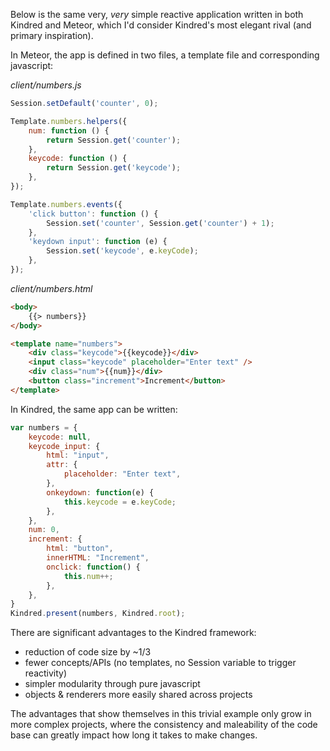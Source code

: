 Below is the same very, *very* simple reactive application written in both Kindred and Meteor, which I'd consider Kindred's most elegant rival (and primary inspiration).

In Meteor, the app is defined in two files, a template file and corresponding javascript:

*client/numbers.js*
```javascript
Session.setDefault('counter', 0);

Template.numbers.helpers({
    num: function () {
        return Session.get('counter');
    },
    keycode: function () {
        return Session.get('keycode');
    },
});

Template.numbers.events({
    'click button': function () {
        Session.set('counter', Session.get('counter') + 1);
    },
    'keydown input': function (e) {
        Session.set('keycode', e.keyCode);
    },
});
``` 

*client/numbers.html*
```html
<body>
    {{> numbers}}
</body>

<template name="numbers">
    <div class="keycode">{{keycode}}</div>
    <input class="keycode" placeholder="Enter text" />
    <div class="num">{{num}}</div>  
    <button class="increment">Increment</button>
</template>
```

In Kindred, the same app can be written:

```javascript
var numbers = {
    keycode: null,
    keycode_input: {
        html: "input",
        attr: {
            placeholder: "Enter text",
        },
        onkeydown: function(e) {
            this.keycode = e.keyCode;
        },
    },
    num: 0,
    increment: {
        html: "button",
        innerHTML: "Increment",
        onclick: function() {
            this.num++;
        },
    },
}
Kindred.present(numbers, Kindred.root);
```

There are significant advantages to the Kindred framework:

- reduction of code size by ~1/3
- fewer concepts/APIs (no templates, no Session variable to trigger reactivity)
- simpler modularity through pure javascript
- objects & renderers more easily shared across projects

The advantages that show themselves in this trivial example only grow in more complex projects, where the consistency and maleability of the code base can greatly impact how long it takes to make changes. 
